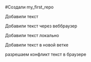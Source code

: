 #Создали my_first_repo

Добавили текст

Добавили текст через веббраузер

Добавили текст локально
 
Добавили текст в новой ветке

разрешаем конфликт текст в браузере
